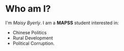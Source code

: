 # Who am I?

I'm _Maisy Byerly_. I am a __MAPSS__ student interested in:
* Chinese Politics
* Rural Development
* Political Corruption.

